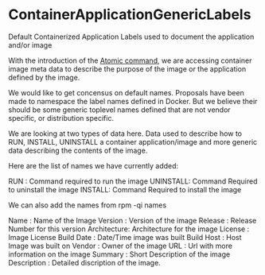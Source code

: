 # ContainerApplicationGenericLabels
Default Containerized Application Labels used to document the application and/or image

With the introduction of the [Atomic command](http://developerblog.redhat.com/2015/04/21/introducing-the-atomic-command/), we are accessing container image meta data to describe the purpose of the image or the application defined by the image.

We would like to get concensus on default names.  Proposals have been made to namespace the label names defined
in Docker.  But we believe their should be some generic toplevel names defined that are not vendor specific, or
distribution specific.  

We are looking at two types of data here. Data used to describe how to RUN, INSTALL, UNINSTALL a container application/image and more generic data describing the contents of the image.

Here are the list of names we have currently added:

 RUN : Command required to run the image
 UNINSTALL: Command Required to uninstall the image
 INSTALL: Command Required to install the image

We can also add the names from rpm -qi names

 Name        : Name of the Image
 Version     : Version of the image
 Release     : Release Number for this version
 Architecture: Architecture for the image
 License     : Image License
 Build Date  : Date/Time image was built
 Build Host  : Host Image was built on
 Vendor      :  Owner of the image
 URL         :  Url with more information on the image
 Summary     : Short Description of the image
 Description : Detailed discription of the image.
